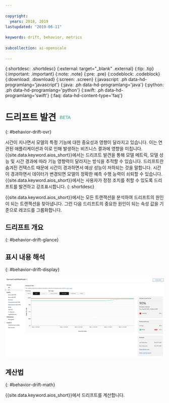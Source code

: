 ```yaml
---

copyright:
  years: 2018, 2019
lastupdated: "2019-06-11"

keywords: drift, behavior, metrics

subcollection: ai-openscale

---
```


{:shortdesc: .shortdesc}
{:external: target="_blank" .external}
{:tip: .tip}
{:important: .important}
{:note: .note}
{:pre: .pre}
{:codeblock: .codeblock}
{:download: .download}
{:screen: .screen}
{:javascript: .ph data-hd-programlang='javascript'}
{:java: .ph data-hd-programlang='java'}
{:python: .ph data-hd-programlang='python'}
{:swift: .ph data-hd-programlang='swift'}
{:faq: data-hd-content-type='faq'}

# 드리프트 발견 ![베타 태그](images/beta.png)
{: #behavior-drift-ovr}

시간이 지나면서 모델의 특정 기능에 대한 중요성과 영향이 달라지고 있습니다. 이는 연관된 애플리케이션과 이로 인해 발생하는 비즈니스 결과에 영향을 미칩니다. {{site.data.keyword.aios_short}}에서는 드리프트 발견을 통해 모델 메트릭, 모델 성능 및 시간 경과에 따라 기능 영향력이 달라지는 방식을 추적할 수 있습니다. 드리프트란 숨겨진 컨텍스트 때문에 시간이 경과하면서 예상 성능이 저하되는 것을 말합니다. 시간이 경과하면서 데이터가 변경되면 모델의 정확한 예측 수행 능력이 쇠퇴할 수 있습니다. {{site.data.keyword.aios_short}}에서는 사용자가 정정 조치를 취할 수 있도록 드리프트를 발견하고 강조표시합니다.
{: shortdesc}

{{site.data.keyword.aios_short}}에서는 모든 트랜잭션을 분석하여 드리프트의 원인이 되는 트랜잭션을 찾아냅니다. 그런 다음 드리프트의 중요한 원인이 되는 속성 값을 기준으로 레코드를 그룹화합니다. 

## 드리프트 개요
{: #behavior-drift-glance}




## 표시 내용 해석
{: #behavior-drift-display}

![설정된 임계값 미만 드리프트를 보여주는 공정성 지표 차트](images/fairness_metrics_001.png)


## 계산법
{: #behavior-drift-math}

{{site.data.keyword.aios_short}}에서 드리프트를 계산합니다.  
